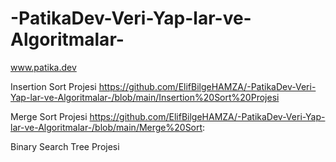 # -PatikaDev-Veri-Yap-lar-ve-Algoritmalar-

www.patika.dev

 Insertion Sort Projesi   https://github.com/ElifBilgeHAMZA/-PatikaDev-Veri-Yap-lar-ve-Algoritmalar-/blob/main/Insertion%20Sort%20Projesi
 
 Merge Sort Projesi    https://github.com/ElifBilgeHAMZA/-PatikaDev-Veri-Yap-lar-ve-Algoritmalar-/blob/main/Merge%20Sort:
 
 Binary Search Tree Projesi
